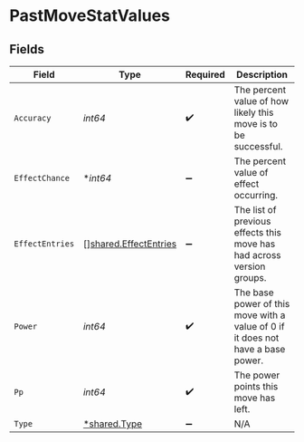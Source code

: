 # PastMoveStatValues


## Fields

| Field                                                                           | Type                                                                            | Required                                                                        | Description                                                                     |
| ------------------------------------------------------------------------------- | ------------------------------------------------------------------------------- | ------------------------------------------------------------------------------- | ------------------------------------------------------------------------------- |
| `Accuracy`                                                                      | *int64*                                                                         | :heavy_check_mark:                                                              | The percent value of how likely this move is to be successful.                  |
| `EffectChance`                                                                  | **int64*                                                                        | :heavy_minus_sign:                                                              | The percent value of effect occurring.                                          |
| `EffectEntries`                                                                 | [][shared.EffectEntries](../../models/shared/effectentries.md)                  | :heavy_minus_sign:                                                              | The list of previous effects this move has had across version groups.           |
| `Power`                                                                         | *int64*                                                                         | :heavy_check_mark:                                                              | The base power of this move with a value of 0 if it does not have a base power. |
| `Pp`                                                                            | *int64*                                                                         | :heavy_check_mark:                                                              | The power points this move has left.                                            |
| `Type`                                                                          | [*shared.Type](../../models/shared/type.md)                                     | :heavy_minus_sign:                                                              | N/A                                                                             |